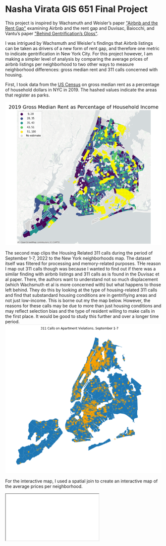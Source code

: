 
# Nasha Virata GIS 651 Final Project 

This project is inspired by Wachsmuth and Weisler’s paper ["Airbnb and the Rent Gap"](https://upgo.lab.mcgill.ca/publication/airbnb-and-the-rent-gap/airbnb-and-the-rent-gap.pdf) examining Airbnb and the rent gap  and Duvisac, Baiocchi, and Vantu’s paper ["Behind Gentrification’s Gloss"](https://journals.sagepub.com/doi/abs/10.1177/15365042221107656). 

I was intrigued by Wachsmuth and Weisler's findings that Airbnb listings can be taken as drivers of a new form of rent gap, and therefore one metric to indicate gentrification in New York City. For this project however, I am making a simpler level of analysis by comparing the average prices of airbnb listings per neighborhood to two other ways to measure neighborhood differences: gross median rent and 311 calls concerned with housing. 

First, I took data from the [US Census](https://data.census.gov/) on gross median rent as a percentage of household dollars in NYC in 2019. The hashed values indicate the areas that register as parks.

![Gross Median Rent](http://github.com/mv627/651_final_proj.github.io/blob/main/gross_med_rent.png?raw=true)

The second map clips the Housing Related 311 calls during the period of September 1-7, 2022 to the New York neighborhoods map. The dataset itself was filtered for processing and memory-related purposes. THe reason I map out 311 calls though was because I wanted to find out if there was a similar finding with airbnb listings and 311 calls as is found in the Duvisac et al paper. There, the authors want to understand not so much displacement (which Wachsmuth et al is more concerned with) but what happens to those left behind. They do this by looking at the type of housing-related 311 calls and find that substandard housing conditions are in gentrifiying areas and not just low-income. This is borne out my the map below. However, the reasons for these calls may be due to more than just housing conditions and may reflect selection bias and the type of resident willing to make calls in the first place. It would be good to study this further and over a longer time period.  
![Housing Related 311 Calls, September 1-7, 2022](http://github.com/mv627/651_final_proj.github.io/blob/main/311_calls.png?raw=true)

For the interactive map, I used a spatial join to create an interactive map of the average prices per neighborhood. 

<iframe src="/avg_price_neighborhood.html></iframe>

If we compare to the other two maps, we that there are clear correlations in places that bear a higher burden of rent (Upper Manhattan, the Bronx, and Central Brooklyn), the 311 related housing calls and the average prices of Airbnbs in the neighborhood. 

http://github.com/mv627/651_final_proj.github.io/blob/main/avg_price_neighborhood.html

For the next steps, I'd like to do more on understanding 311 calls, with a larger dataset and look at all of these datasets over a defined period in time rather than a simple snapshot. Formatting wise, I would display these as layers. 

Credit due to: https://medium.com/analytics-vidhya/folium-and-choropleth-weird-names-cool-graph-4f9b99b99190
Data sources:
http://insideairbnb.com/
https://data.census.gov/
https://data.cityofnewyork.us/Social-Services/311-Service-Requests-from-2010-to-Present/erm2-nwe9

